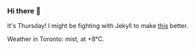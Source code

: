 ### Hi there :wave:

It's Thursday! I might be fighting with Jekyll to make [this](https://swissclubtoronto.ca) better.

Weather in Toronto: mist, at +8°C.
